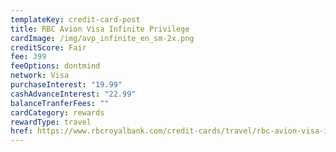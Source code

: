 ```yaml
---
templateKey: credit-card-post
title: RBC Avion Visa Infinite Privilege
cardImage: /img/avp_infinite_en_sm-2x.png
creditScore: Fair
fee: 399
feeOptions: dontmind
network: Visa
purchaseInterest: "19.99"
cashAdvanceInterest: "22.99"
balanceTranferFees: ""
cardCategory: rewards
rewardType: travel
href: https://www.rbcroyalbank.com/credit-cards/travel/rbc-avion-visa-infinite-privilege.html
---
```

